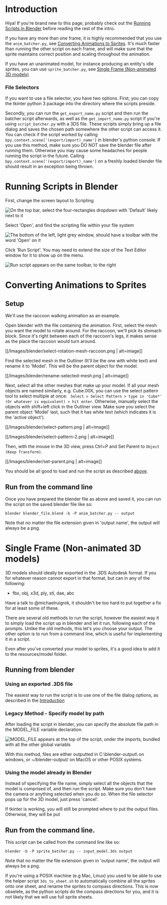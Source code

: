 # Introduction
Hiya! If you're brand new to this page, probably check out the [Running Scripts in Blender](#running-scripts-in-blender) before reading the rest of the intro.

If you have any more than one frame, it is highly recommended that you use the `anim_batcher.py`, see [Converting Animations to Sprites](#converting-animations-to-sprites). It's much faster than running the other script on each frame, and will make sure that the sprite maintains correct position and scaling throughout the animation. 

If you have an unanimated model, for instance producing an entity's idle sprites, you can use `sprite_batcher.py`, see [Single Frame (Non-animated 3D models)](#single-frame-non-animated-3d-models)

### File Selectors
If you want to use a file selector, you have two options. First, you can copy the tkinter python 3 package into the directory where the scripts preside. 

Secondly, you can run the `get_export_name.py` script and then run the batcher script afterwards, as well as the `get_import_name.py` script if you're using `script_batcher.py` with a 3DS file. These scripts simply bring up a file dialog and saves the chosen path somewhere the other script can access it. You can check if the script worked by calling `bpy.context.scene['(export/import)_name']` in blender's python console. If you use this method, make sure you DO NOT save the blender file after running them. Otherwise you may cause some headaches for people running the script in the future. Calling `bpy.context.scene['(export/import)_name']` on a freshly loaded blender file should result in an exception being thrown.

# Running Scripts in Blender
First, change the screen layout to Scripting

![On the top bar, select the four-rectangles dropdown with 'Default' likely next to it](https://raw.githubusercontent.com/wiki/michaelruigrok/3d-iso-spriter/Images/blender/scripting-screen-mode.png)

Select 'Open', and find the scripting file within your file system

![The bottom of the left, light grey window, should have a toolbar with the word 'Open' on it](https://raw.githubusercontent.com/wiki/michaelruigrok/3d-iso-spriter/Images/blender/open-script.png)

Click 'Run Script'. You may need to extend the size of the Text Editor window for it to show up on the menu.

![Run script appears on the same toolbar, to the right](https://raw.githubusercontent.com/wiki/michaelruigrok/3d-iso-spriter/Images/blender/run-script.png)


# Converting Animations to Sprites

## Setup
We'll use the raccoon walking animation as an example.

Open blender with the file containing the animation. First, select the mesh you want the model to rotate around. For the raccoon, we'll pick its stomach block. Since it's right between each of the raccoon's legs, it makes sense as the place the raccoon would turn around.

[[/Images/blender/select-rotation-mesh-raccoon.png | alt=image]]

Find the selected mesh in the Outliner (It'll be the one with white text) and rename it to 'Model'. This will be the parent object for the model.

[[/Images/blender/rename-selected-mesh.png | alt=image]]

Next, select all the other meshes that make up your model. If all your mesh objects are named similarly, e.g. Cube.00X, you can use the select pattern tool to select multiple at once: ` Select > Select Pattern > type in 'Cube*' (Or whatever is equivalent) > hit enter`. Otherwise, manually select the objects with shift+left click in the Outliner view. Make sure you select the parent object 'Model' last, such that it has white text (which indicates it is the 'active object'). 

[[/Images/blender/select-pattern.png | alt=image]]

[[/Images/blender/select-pattern-2.png | alt=image]]

Then, with the mouse in the 3D view, press Ctrl+P and Set Parent to `Object (Keep Transform)`. 

[[/Images/blender/set-parent.png | alt=image]]

You should be all good to load and run the script as described [above](#Running-Scripts-in-Blender).

## Run from the command line
Once you have prepared the blender file as above and saved it, you can run the script on the saved blender file like so:
```
blender blender_file.blend -b -P anim_batcher.py -- output
```
Note that no matter the file extension given in 'output name', the output will always be a png.

# Single Frame (Non-animated 3D models)
3D models should ideally be exported in the .3DS Autodesk format. If you for whatever reason cannot export in that format, but can in any of the following:
 * fbx, obj, x3d, ply, stl, dae, abc

Have a talk to @michaelruigrok, it shouldn't be too hard to put together a fix for at least some of these.

There are several old methods to run the script, however the easiest way it to simply load the script up in blender and let it run, following each of the prompts. Unlike the old methods, this let's you choose your output. The other option is to run from a command line, which is useful for implementing it in a script.

Even after you've converted your model to sprites, it's a good idea to add it to the resources/model folder.

## Running from blender
### Using an exported .3DS file
The easiest way to run the script is to use one of the file dialog options, as described in the [Introduction](#Introduction)

### Legacy Method - Specify model by path

After loading the script in blender, you can specify the absolute file path in the MODEL_FILE variable declaration. 

![MODEL_FILE appears at the top of the script, under the imports, bundled with all the other global variabls](https://raw.githubusercontent.com/wiki/michaelruigrok/3d-iso-spriter/Images/blender/add-model-file.png)

With this method, files are either outputted in C:\blender-output\ on windows, or ~/blender-output/ on MacOS or other POSIX systems.

### Using the model already in Blender
Instead of specifying the file name, simply select all the objects that the model is comprised of, and then run the script. Make sure you don't have the camera or anything selected when you do so. When the file selector pops up for the 3D model, just press 'cancel'.

If tkinter is working, you will still be prompted where to put the output files. Otherwise, they will be put 

## Run from the command line.

This script can be called from the command line
like so:
```
blender -b -P sprite_batcher.py -- input_model.3ds output
```

Note that no matter the file extension given in 'output name', the output will always be a png.

If you're using a POSIX machine (e.g Mac, Linux) you used to be able to use the helper script `3ds_to_sheet.sh` to automatically combine all the sprites onto one sheet, and rename the sprites to compass directions. This is now obselete, as the python scripts do the compass directions for you, and it is not likely that we will use full sprite sheets.
